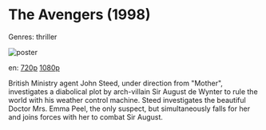 # The Avengers (1998)

Genres: thriller

![poster](http://image.tmdb.org/t/p/w500/zxjJ2IxhilZLzl8eXjj7S0apZ7k.jpg)

en:
  [720p](magnet:?xt=urn:btih:3ee316ea138add1fb136fe00668c5113283acab0&dn=The+Avengers+(1998)&tr=udp%3A%2F%2Ftracker.yify-torrents.com%2Fannounce&tr=udp%3A%2F%2Fopen.demonii.com%3A1337%2Fannounce&tr=udp%3A%2F%2Fexodus.desync.com%3A6969&tr=udp%3A%2F%2Ftracker.istole.it%3A80&tr=udp%3A%2F%2Ftracker.publicbt.com%3A80&tr=udp%3A%2F%2Ftracker.publichd.eu%3A80%2Fannounce&tr=udp%3A%2F%2Ftracker.openbittorrent.com%3A80%2Fannounce&tr=udp%3A%2F%2Fcoppersurfer.tk%3A6969%2Fannounce)
  [1080p](magnet:?xt=urn:btih:26036FC18C34D74AD31E3879AF3A575F0C8A511B&tr=udp://glotorrents.pw:6969/announce&tr=udp://tracker.opentrackr.org:1337/announce&tr=udp://torrent.gresille.org:80/announce&tr=udp://tracker.openbittorrent.com:80&tr=udp://tracker.coppersurfer.tk:6969&tr=udp://tracker.leechers-paradise.org:6969&tr=udp://p4p.arenabg.ch:1337&tr=udp://tracker.internetwarriors.net:1337)
  


British Ministry agent John Steed, under direction from "Mother", investigates a diabolical plot by arch-villain Sir August de Wynter to rule the world with his weather control machine. Steed investigates the beautiful Doctor Mrs. Emma Peel, the only suspect, but simultaneously falls for her and joins forces with her to combat Sir August.